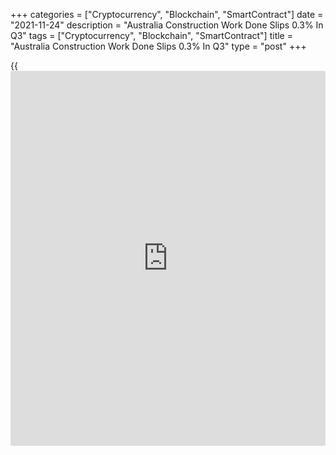 +++
categories = ["Cryptocurrency", "Blockchain", "SmartContract"]
date = "2021-11-24"
description = "Australia Construction Work Done Slips 0.3% In Q3"
tags = ["Cryptocurrency", "Blockchain", "SmartContract"]
title = "Australia Construction Work Done Slips 0.3% In Q3"
type = "post"
+++

{{<iframe id="large-banner" src="https://www.bounty.group/#slide=5.0" width="100%" height="600" scrolling="no" style="border: 0px solid rgb(216, 221, 230); border-radius: 3px;">}}

The total value of construction work done in Australia was down a
seasonally adjusted 0.3 percent on quarter in the third quarter of 2021,
the Australian Burau of Statistics said on Wednesday - coming in at
A$53.926 billion.

That beat forecasts for a decline of 3.1 percent following the 0.8
percent increase in the three months prior.

Individually, building work was down 0.9 percent on quarter to A$30.438
billion, while residential work was flat at A$18.768 billion, non-
residential work was down 2.2 percent at A$11.670 billion and
engineering work rose 0.4 percent to A$23.487 billion.

On a yearly basis, the value of overall construction work done increased
3.5 percent.

For comments and feedback [contact](https://www.playgroundfx.com/contact/): editorial@rtt[news](https://www.letsplayfx.com/blog/forex-news-website/).com

[Economic News][1]

 **What parts of the world are seeing the best (and worst) economic
performances lately? Click[here][2] to check out our [Econ Scorecard][2]
and find out! See up-to-the-moment [ranking](https://www.playgroundfx.com/blog/crypto-exchange-ranking/)s for the best and worst
performers in [GDP][3], [unemployment rate][4], [inflation][2] and much
more.**

   1. www.rtt[news](https://www.letsplayfx.com/blog/forex-news-website/).com/Content/EconomicNews.aspx
   2. www.rtt[news](https://www.letsplayfx.com/blog/forex-news-website/).com/economic-scorecard/world-rank/CPI/highest-performance.aspx
   3. www.rtt[news](https://www.letsplayfx.com/blog/forex-news-website/).com/economic-scorecard/world-rank/GDP/highest-performance.aspx
   4. www.rtt[news](https://www.letsplayfx.com/blog/forex-news-website/).com/economic-scorecard/world-rank/unemployment-rate/lowest-performance.aspx